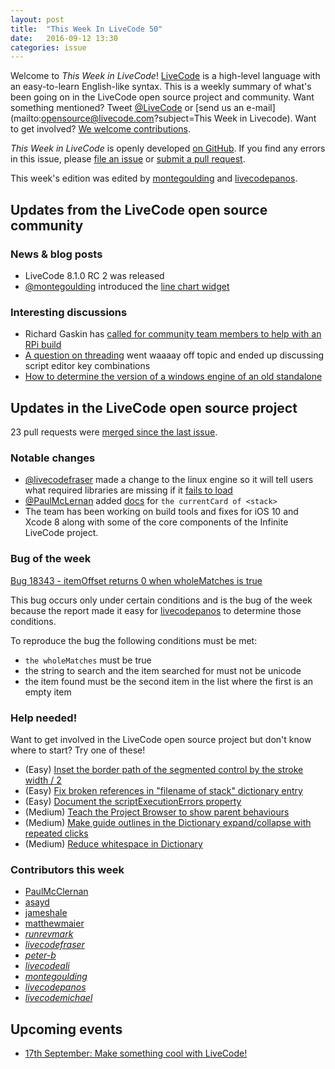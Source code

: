 ```yaml
---
layout: post
title:  "This Week In LiveCode 50"
date:   2016-09-12 13:30
categories: issue
---
```


Welcome to *This Week in LiveCode*!  [LiveCode](https://livecode.com/) is a
high-level language with an easy-to-learn English-like syntax.  This is a
weekly summary of what's been going on in the LiveCode open source project and
community.  Want something mentioned?  Tweet
[@LiveCode](https://twitter.com/LiveCode) or
[send us an e-mail](mailto:opensource@livecode.com?subject=This Week in Livecode).
Want to get involved?
[We welcome contributions](https://github.com/livecode/livecode).

*This Week in LiveCode* is openly developed
[on GitHub](https://github.com/livecode/this-week-in-livecode).
If you find any errors in this issue, please
[file an issue](https://github.com/livecode/this-week-in-livecode/issues) or
[submit a pull request](https://github.com/livecode/this-week-in-livecode/pulls).

This week's edition was edited by [montegoulding](https://github.com/montegoulding)
and [livecodepanos](https://github.com/livecodepanos).

## Updates from the LiveCode open source community

### News & blog posts

* LiveCode 8.1.0 RC 2 was released
* [@montegoulding](https://github.com/montegoulding) introduced the
[line chart widget](https://livecode.com/livecode-widgets-the-line-chart/)

### Interesting discussions

* Richard Gaskin has [called for community team members to help with an RPi build](http://forums.livecode.com/viewtopic.php?f=76&t=27912)
* [A question on threading](http://lists.runrev.com/pipermail/use-livecode/2016-September/thread.html#230525)
went waaaay off topic and ended up discussing script editor key
combinations
* [How to determine the version of a windows engine of an old standalone](http://lists.runrev.com/pipermail/use-livecode/2016-September/thread.html#230426)

## Updates in the LiveCode open source project

23 pull requests were [merged since the last issue](https://github.com/search?utf8=%E2%9C%93&q=org%3Alivecode+is%3Apublic+is%3Apr+is%3Amerged+merged%3A2016-09-05..2016-09-11&type=Issues&ref=searchresults).

### Notable changes

* [@livecodefraser](https://github.com/livecodefraser) made a change to
the linux engine so it will tell users what required libraries are
missing if it [fails to load](https://github.com/livecode/livecode/pull/4453)
* [@PaulMcLernan](https://github.com/PaulMcLernan) added 
[docs](https://github.com/livecode/livecode/pull/4408) for 
`the currentCard of <stack>` 
* The team has been working on build tools and fixes for iOS 10 and
Xcode 8 along with some of the core components of the Infinite LiveCode
project.

### Bug of the week

[Bug 18343 - itemOffset returns 0 when wholeMatches is true](http://quality.livecode.com/show_bug.cgi?id=18343)

This bug occurs only under certain conditions and is the bug of the week
because the report made it easy for [livecodepanos](https://github.com/livecodepanos)
to determine those conditions.

To reproduce the bug the following conditions must be met:

- `the wholeMatches` must be true
- the string to search and the item searched for must not be unicode
- the item found must be the second item in the list where the first is
an empty item

### Help needed!

Want to get involved in the LiveCode open source project but don't know where
to start?  Try one of these!

- (Easy) [Inset the border path of the segmented control by the stroke width / 2 ](http://quality.livecode.com/show_bug.cgi?id=18319)
- (Easy) [Fix broken references in "filename of stack" dictionary entry](http://quality.livecode.com/show_bug.cgi?id=18297)
- (Easy) [Document the scriptExecutionErrors property](http://quality.livecode.com/show_bug.cgi?id=18147)
- (Medium) [Teach the Project Browser to show parent behaviours](http://quality.livecode.com/show_bug.cgi?id=18176)
- (Medium) [Make guide outlines in the Dictionary expand/collapse with repeated clicks](http://quality.livecode.com/show_bug.cgi?id=18184)
- (Medium) [Reduce whitespace in Dictionary](http://quality.livecode.com/show_bug.cgi?id=18278)

### Contributors this week

- [PaulMcClernan](https://github.com/PaulMcClernan)
- [asayd](https://github.com/asayd)
- [jameshale](https://github.com/jameshale)
- [matthewmaier](https://github.com/matthewmaier)
- *[runrevmark](https://github.com/runrevmark)*
- *[livecodefraser](https://github.com/livecodefraser)*
- *[peter-b](https://github.com/peter-b)*
- *[livecodeali](https://github.com/livecodeali)*
- *[montegoulding](https://github.com/montegoulding)*
- *[livecodepanos](https://github.com/livecodepanos)*
- *[livecodemichael](https://github.com/livecodemichael)*

## Upcoming events

* [17th September: Make something cool with LiveCode!](http://www.meetup.com/The-THINQTANQ-Events-Meetups-and-More-in-Plymouth/events/226749341/)
